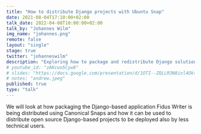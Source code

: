 ```yaml
---
title: "How to distribute Django projects with Ubuntu Snap"
date: 2021-08-04T17:10:00+02:00
talk_date: 2022-04-08T10:00:00+02:00
talk_by: "Johannes Wilm"
img_name: "johannes.png"
remote: false
layout: "single"
stage: true
twitter: "johanneswilm"
description: "Exploring how to package and redistribute Django solutions with Ubuntu Snap packages"
# youtube_id: "zAKcwo5Cyw8"
# slides: "https://docs.google.com/presentation/d/1OTI--ZQLLR3N8ixl4OktEwbXfiau_0BNXicl_3j5uYc/edit?usp=sharing"
# notes: "andrew.jpeg"
published: true
type: "talk"
---
```


We will look at how packaging the Django-based application Fidus Writer is being distributed using
Canonical Snaps and how it can be used to distribute open source Django-based projects to be deployed also by less technical users.
